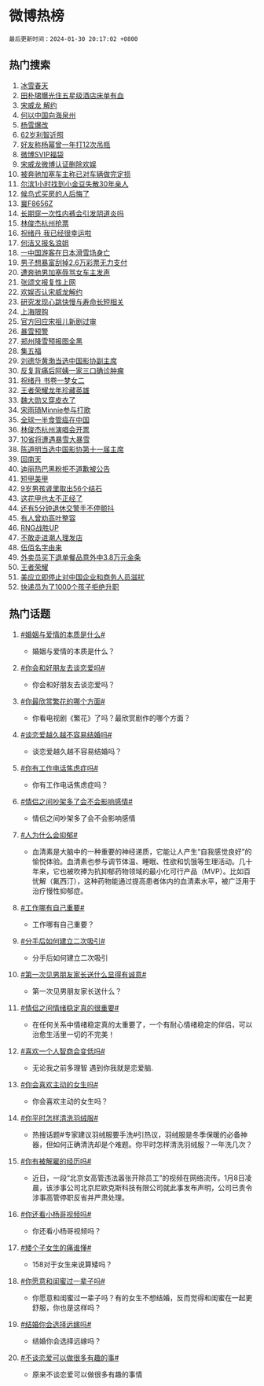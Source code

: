 # 微博热榜

`最后更新时间：2024-01-30 20:17:02 +0800`

## 热门搜索

1. [冰雪春天](https://m.weibo.cn/search?containerid=100103type%3D1%26t%3D10%26q%3D%23%E5%86%B0%E9%9B%AA%E6%98%A5%E5%A4%A9%23&stream_entry_id=51&isnewpage=1&extparam=seat%3D1%26q%3D%2523%25E5%2586%25B0%25E9%259B%25AA%25E6%2598%25A5%25E5%25A4%25A9%2523%26stream_entry_id%3D51%26filter_type%3Drealtimehot%26c_type%3D51%26pos%3D0%26cate%3D10103%26dgr%3D0%26display_time%3D1706617020%26pre_seqid%3D1706617020639011437104)
1. [田朴珺曝光住五星级酒店床单有血](https://m.weibo.cn/search?containerid=100103type%3D1%26t%3D10%26q%3D%23%E7%94%B0%E6%9C%B4%E7%8F%BA%E6%9B%9D%E5%85%89%E4%BD%8F%E4%BA%94%E6%98%9F%E7%BA%A7%E9%85%92%E5%BA%97%E5%BA%8A%E5%8D%95%E6%9C%89%E8%A1%80%23&stream_entry_id=31&isnewpage=1&extparam=seat%3D1%26realpos%3D1%26lcate%3D5001%26dgr%3D0%26cate%3D5001%26band_rank%3D1%26q%3D%2523%25E7%2594%25B0%25E6%259C%25B4%25E7%258F%25BA%25E6%259B%259D%25E5%2585%2589%25E4%25BD%258F%25E4%25BA%2594%25E6%2598%259F%25E7%25BA%25A7%25E9%2585%2592%25E5%25BA%2597%25E5%25BA%258A%25E5%258D%2595%25E6%259C%2589%25E8%25A1%2580%2523%26stream_entry_id%3D31%26filter_type%3Drealtimehot%26pos%3D0%26flag%3D2%26c_type%3D31%26display_time%3D1706617020%26pre_seqid%3D1706617020639011437104)
1. [宋威龙 解约](https://m.weibo.cn/search?containerid=100103type%3D1%26t%3D10%26q%3D%E5%AE%8B%E5%A8%81%E9%BE%99+%E8%A7%A3%E7%BA%A6&stream_entry_id=31&isnewpage=1&extparam=seat%3D1%26realpos%3D2%26lcate%3D5001%26dgr%3D0%26cate%3D5001%26band_rank%3D2%26q%3D%25E5%25AE%258B%25E5%25A8%2581%25E9%25BE%2599%2520%25E8%25A7%25A3%25E7%25BA%25A6%26stream_entry_id%3D31%26filter_type%3Drealtimehot%26pos%3D1%26flag%3D1%26c_type%3D31%26display_time%3D1706617020%26pre_seqid%3D1706617020639011437104)
1. [何以中国向海泉州](https://m.weibo.cn/search?containerid=100103type%3D1%26t%3D10%26q%3D%23%E4%BD%95%E4%BB%A5%E4%B8%AD%E5%9B%BD%E5%90%91%E6%B5%B7%E6%B3%89%E5%B7%9E%23&stream_entry_id=31&isnewpage=1&extparam=seat%3D1%26realpos%3D3%26lcate%3D5001%26dgr%3D0%26cate%3D5001%26band_rank%3D3%26q%3D%2523%25E4%25BD%2595%25E4%25BB%25A5%25E4%25B8%25AD%25E5%259B%25BD%25E5%2590%2591%25E6%25B5%25B7%25E6%25B3%2589%25E5%25B7%259E%2523%26stream_entry_id%3D31%26filter_type%3Drealtimehot%26pos%3D2%26flag%3D0%26c_type%3D31%26display_time%3D1706617020%26pre_seqid%3D1706617020639011437104)
1. [杨雪爆改](https://m.weibo.cn/search?containerid=100103type%3D1%26t%3D10%26q%3D%23%E6%9D%A8%E9%9B%AA%E7%88%86%E6%94%B9%23&stream_entry_id=31&isnewpage=1&extparam=seat%3D1%26realpos%3D4%26lcate%3D5001%26dgr%3D0%26cate%3D5001%26band_rank%3D4%26q%3D%2523%25E6%259D%25A8%25E9%259B%25AA%25E7%2588%2586%25E6%2594%25B9%2523%26stream_entry_id%3D31%26filter_type%3Drealtimehot%26pos%3D3%26flag%3D1%26c_type%3D31%26display_time%3D1706617020%26pre_seqid%3D1706617020639011437104)
1. [62岁利智近照](https://m.weibo.cn/search?containerid=100103type%3D1%26t%3D10%26q%3D%2362%E5%B2%81%E5%88%A9%E6%99%BA%E8%BF%91%E7%85%A7%23&stream_entry_id=31&isnewpage=1&extparam=seat%3D1%26realpos%3D5%26lcate%3D5001%26dgr%3D0%26cate%3D5001%26band_rank%3D5%26q%3D%252362%25E5%25B2%2581%25E5%2588%25A9%25E6%2599%25BA%25E8%25BF%2591%25E7%2585%25A7%2523%26stream_entry_id%3D31%26filter_type%3Drealtimehot%26pos%3D4%26flag%3D1%26c_type%3D31%26display_time%3D1706617020%26pre_seqid%3D1706617020639011437104)
1. [好友称杨幂曾一年打12次吊瓶](https://m.weibo.cn/search?containerid=100103type%3D1%26t%3D10%26q%3D%E5%A5%BD%E5%8F%8B%E7%A7%B0%E6%9D%A8%E5%B9%82%E6%9B%BE%E4%B8%80%E5%B9%B4%E6%89%9312%E6%AC%A1%E5%90%8A%E7%93%B6&stream_entry_id=31&isnewpage=1&extparam=seat%3D1%26realpos%3D6%26lcate%3D5001%26dgr%3D0%26cate%3D5001%26band_rank%3D6%26q%3D%25E5%25A5%25BD%25E5%258F%258B%25E7%25A7%25B0%25E6%259D%25A8%25E5%25B9%2582%25E6%259B%25BE%25E4%25B8%2580%25E5%25B9%25B4%25E6%2589%259312%25E6%25AC%25A1%25E5%2590%258A%25E7%2593%25B6%26stream_entry_id%3D31%26filter_type%3Drealtimehot%26pos%3D5%26flag%3D2%26c_type%3D31%26display_time%3D1706617020%26pre_seqid%3D1706617020639011437104)
1. [微博SVIP福袋](https://m.weibo.cn/search?containerid=100103type%3D1%26t%3D10%26q%3D%23%E5%BE%AE%E5%8D%9ASVIP%E7%A6%8F%E8%A2%8B%23&stream_entry_id=31&isnewpage=1&extparam=seat%3D1%26lcate%3D5001%26cate%3D5001%26band_rank%3D7%26q%3D%2523%25E5%25BE%25AE%25E5%258D%259ASVIP%25E7%25A6%258F%25E8%25A2%258B%2523%26stream_entry_id%3D31%26filter_type%3Drealtimehot%26adid%3D221995%26dgr%3D0%26pos%3D6%26c_type%3D31%26is_ad_pos%3D1%26display_time%3D1706617020%26pre_seqid%3D1706617020639011437104)
1. [宋威龙微博认证删除欢娱](https://m.weibo.cn/search?containerid=100103type%3D1%26t%3D10%26q%3D%23%E5%AE%8B%E5%A8%81%E9%BE%99%E5%BE%AE%E5%8D%9A%E8%AE%A4%E8%AF%81%E5%88%A0%E9%99%A4%E6%AC%A2%E5%A8%B1%23&stream_entry_id=31&isnewpage=1&extparam=seat%3D1%26realpos%3D7%26lcate%3D5001%26dgr%3D0%26cate%3D5001%26band_rank%3D7%26q%3D%2523%25E5%25AE%258B%25E5%25A8%2581%25E9%25BE%2599%25E5%25BE%25AE%25E5%258D%259A%25E8%25AE%25A4%25E8%25AF%2581%25E5%2588%25A0%25E9%2599%25A4%25E6%25AC%25A2%25E5%25A8%25B1%2523%26stream_entry_id%3D31%26filter_type%3Drealtimehot%26pos%3D7%26flag%3D2%26c_type%3D31%26display_time%3D1706617020%26pre_seqid%3D1706617020639011437104)
1. [被奔驰加塞车主称已对车辆做完定损](https://m.weibo.cn/search?containerid=100103type%3D1%26t%3D10%26q%3D%23%E8%A2%AB%E5%A5%94%E9%A9%B0%E5%8A%A0%E5%A1%9E%E8%BD%A6%E4%B8%BB%E7%A7%B0%E5%B7%B2%E5%AF%B9%E8%BD%A6%E8%BE%86%E5%81%9A%E5%AE%8C%E5%AE%9A%E6%8D%9F%23&stream_entry_id=31&isnewpage=1&extparam=seat%3D1%26realpos%3D8%26lcate%3D5001%26dgr%3D0%26cate%3D5001%26band_rank%3D8%26q%3D%2523%25E8%25A2%25AB%25E5%25A5%2594%25E9%25A9%25B0%25E5%258A%25A0%25E5%25A1%259E%25E8%25BD%25A6%25E4%25B8%25BB%25E7%25A7%25B0%25E5%25B7%25B2%25E5%25AF%25B9%25E8%25BD%25A6%25E8%25BE%2586%25E5%2581%259A%25E5%25AE%258C%25E5%25AE%259A%25E6%258D%259F%2523%26stream_entry_id%3D31%26filter_type%3Drealtimehot%26pos%3D8%26flag%3D1%26c_type%3D31%26display_time%3D1706617020%26pre_seqid%3D1706617020639011437104)
1. [尔滨1小时找到小金豆失散30年亲人](https://m.weibo.cn/search?containerid=100103type%3D1%26t%3D10%26q%3D%23%E5%B0%94%E6%BB%A81%E5%B0%8F%E6%97%B6%E6%89%BE%E5%88%B0%E5%B0%8F%E9%87%91%E8%B1%86%E5%A4%B1%E6%95%A330%E5%B9%B4%E4%BA%B2%E4%BA%BA%23&stream_entry_id=31&isnewpage=1&extparam=seat%3D1%26realpos%3D9%26lcate%3D5001%26dgr%3D0%26cate%3D5001%26band_rank%3D9%26q%3D%2523%25E5%25B0%2594%25E6%25BB%25A81%25E5%25B0%258F%25E6%2597%25B6%25E6%2589%25BE%25E5%2588%25B0%25E5%25B0%258F%25E9%2587%2591%25E8%25B1%2586%25E5%25A4%25B1%25E6%2595%25A330%25E5%25B9%25B4%25E4%25BA%25B2%25E4%25BA%25BA%2523%26stream_entry_id%3D31%26filter_type%3Drealtimehot%26pos%3D9%26flag%3D32768%26c_type%3D31%26display_time%3D1706617020%26pre_seqid%3D1706617020639011437104)
1. [候鸟式买房的人后悔了](https://m.weibo.cn/search?containerid=100103type%3D1%26t%3D10%26q%3D%23%E5%80%99%E9%B8%9F%E5%BC%8F%E4%B9%B0%E6%88%BF%E7%9A%84%E4%BA%BA%E5%90%8E%E6%82%94%E4%BA%86%23&stream_entry_id=31&isnewpage=1&extparam=seat%3D1%26realpos%3D10%26lcate%3D5001%26dgr%3D0%26cate%3D5001%26band_rank%3D10%26q%3D%2523%25E5%2580%2599%25E9%25B8%259F%25E5%25BC%258F%25E4%25B9%25B0%25E6%2588%25BF%25E7%259A%2584%25E4%25BA%25BA%25E5%2590%258E%25E6%2582%2594%25E4%25BA%2586%2523%26stream_entry_id%3D31%26filter_type%3Drealtimehot%26pos%3D10%26flag%3D0%26c_type%3D31%26display_time%3D1706617020%26pre_seqid%3D1706617020639011437104)
1. [冀F8656Z](https://m.weibo.cn/search?containerid=100103type%3D1%26t%3D10%26q%3D%23%E5%86%80F8656Z%23&stream_entry_id=31&isnewpage=1&extparam=seat%3D1%26realpos%3D11%26lcate%3D5001%26dgr%3D0%26cate%3D5001%26band_rank%3D11%26q%3D%2523%25E5%2586%2580F8656Z%2523%26stream_entry_id%3D31%26filter_type%3Drealtimehot%26pos%3D11%26flag%3D2%26c_type%3D31%26display_time%3D1706617020%26pre_seqid%3D1706617020639011437104)
1. [长期穿一次性内裤会引发阴道炎吗](https://m.weibo.cn/search?containerid=100103type%3D1%26t%3D10%26q%3D%23%E9%95%BF%E6%9C%9F%E7%A9%BF%E4%B8%80%E6%AC%A1%E6%80%A7%E5%86%85%E8%A3%A4%E4%BC%9A%E5%BC%95%E5%8F%91%E9%98%B4%E9%81%93%E7%82%8E%E5%90%97%23&stream_entry_id=31&isnewpage=1&extparam=seat%3D1%26realpos%3D12%26lcate%3D5001%26dgr%3D0%26cate%3D5001%26band_rank%3D12%26q%3D%2523%25E9%2595%25BF%25E6%259C%259F%25E7%25A9%25BF%25E4%25B8%2580%25E6%25AC%25A1%25E6%2580%25A7%25E5%2586%2585%25E8%25A3%25A4%25E4%25BC%259A%25E5%25BC%2595%25E5%258F%2591%25E9%2598%25B4%25E9%2581%2593%25E7%2582%258E%25E5%2590%2597%2523%26stream_entry_id%3D31%26filter_type%3Drealtimehot%26pos%3D12%26flag%3D2%26c_type%3D31%26display_time%3D1706617020%26pre_seqid%3D1706617020639011437104)
1. [林俊杰杭州抢票](https://m.weibo.cn/search?containerid=100103type%3D1%26t%3D10%26q%3D%E6%9E%97%E4%BF%8A%E6%9D%B0%E6%9D%AD%E5%B7%9E%E6%8A%A2%E7%A5%A8&stream_entry_id=31&isnewpage=1&extparam=seat%3D1%26realpos%3D13%26lcate%3D5001%26dgr%3D0%26cate%3D5001%26band_rank%3D13%26q%3D%25E6%259E%2597%25E4%25BF%258A%25E6%259D%25B0%25E6%259D%25AD%25E5%25B7%259E%25E6%258A%25A2%25E7%25A5%25A8%26stream_entry_id%3D31%26filter_type%3Drealtimehot%26pos%3D13%26flag%3D1%26c_type%3D31%26display_time%3D1706617020%26pre_seqid%3D1706617020639011437104)
1. [祝绪丹 我已经很幸运啦](https://m.weibo.cn/search?containerid=100103type%3D1%26t%3D10%26q%3D%E7%A5%9D%E7%BB%AA%E4%B8%B9+%E6%88%91%E5%B7%B2%E7%BB%8F%E5%BE%88%E5%B9%B8%E8%BF%90%E5%95%A6&stream_entry_id=31&isnewpage=1&extparam=seat%3D1%26realpos%3D14%26lcate%3D5001%26dgr%3D0%26cate%3D5001%26band_rank%3D14%26q%3D%25E7%25A5%259D%25E7%25BB%25AA%25E4%25B8%25B9%2520%25E6%2588%2591%25E5%25B7%25B2%25E7%25BB%258F%25E5%25BE%2588%25E5%25B9%25B8%25E8%25BF%2590%25E5%2595%25A6%26stream_entry_id%3D31%26filter_type%3Drealtimehot%26pos%3D14%26flag%3D2%26c_type%3D31%26display_time%3D1706617020%26pre_seqid%3D1706617020639011437104)
1. [何洁又报名浪姐](https://m.weibo.cn/search?containerid=100103type%3D1%26t%3D10%26q%3D%E4%BD%95%E6%B4%81%E5%8F%88%E6%8A%A5%E5%90%8D%E6%B5%AA%E5%A7%90&stream_entry_id=31&isnewpage=1&extparam=seat%3D1%26realpos%3D15%26lcate%3D5001%26dgr%3D0%26cate%3D5001%26band_rank%3D15%26q%3D%25E4%25BD%2595%25E6%25B4%2581%25E5%258F%2588%25E6%258A%25A5%25E5%2590%258D%25E6%25B5%25AA%25E5%25A7%2590%26stream_entry_id%3D31%26filter_type%3Drealtimehot%26pos%3D15%26flag%3D1%26c_type%3D31%26display_time%3D1706617020%26pre_seqid%3D1706617020639011437104)
1. [一中国游客在日本滑雪场身亡](https://m.weibo.cn/search?containerid=100103type%3D1%26t%3D10%26q%3D%23%E4%B8%80%E4%B8%AD%E5%9B%BD%E6%B8%B8%E5%AE%A2%E5%9C%A8%E6%97%A5%E6%9C%AC%E6%BB%91%E9%9B%AA%E5%9C%BA%E8%BA%AB%E4%BA%A1%23&stream_entry_id=31&isnewpage=1&extparam=seat%3D1%26realpos%3D16%26lcate%3D5001%26dgr%3D0%26cate%3D5001%26band_rank%3D16%26q%3D%2523%25E4%25B8%2580%25E4%25B8%25AD%25E5%259B%25BD%25E6%25B8%25B8%25E5%25AE%25A2%25E5%259C%25A8%25E6%2597%25A5%25E6%259C%25AC%25E6%25BB%2591%25E9%259B%25AA%25E5%259C%25BA%25E8%25BA%25AB%25E4%25BA%25A1%2523%26stream_entry_id%3D31%26filter_type%3Drealtimehot%26pos%3D16%26flag%3D0%26c_type%3D31%26display_time%3D1706617020%26pre_seqid%3D1706617020639011437104)
1. [男子想暴富刮掉2.6万彩票无力支付](https://m.weibo.cn/search?containerid=100103type%3D1%26t%3D10%26q%3D%23%E7%94%B7%E5%AD%90%E6%83%B3%E6%9A%B4%E5%AF%8C%E5%88%AE%E6%8E%892.6%E4%B8%87%E5%BD%A9%E7%A5%A8%E6%97%A0%E5%8A%9B%E6%94%AF%E4%BB%98%23&stream_entry_id=31&isnewpage=1&extparam=seat%3D1%26realpos%3D17%26lcate%3D5001%26dgr%3D0%26cate%3D5001%26band_rank%3D17%26q%3D%2523%25E7%2594%25B7%25E5%25AD%2590%25E6%2583%25B3%25E6%259A%25B4%25E5%25AF%258C%25E5%2588%25AE%25E6%258E%25892.6%25E4%25B8%2587%25E5%25BD%25A9%25E7%25A5%25A8%25E6%2597%25A0%25E5%258A%259B%25E6%2594%25AF%25E4%25BB%2598%2523%26stream_entry_id%3D31%26filter_type%3Drealtimehot%26pos%3D17%26flag%3D0%26c_type%3D31%26display_time%3D1706617020%26pre_seqid%3D1706617020639011437104)
1. [遭奔驰男加塞辱骂女车主发声](https://m.weibo.cn/search?containerid=100103type%3D1%26t%3D10%26q%3D%23%E9%81%AD%E5%A5%94%E9%A9%B0%E7%94%B7%E5%8A%A0%E5%A1%9E%E8%BE%B1%E9%AA%82%E5%A5%B3%E8%BD%A6%E4%B8%BB%E5%8F%91%E5%A3%B0%23&stream_entry_id=31&isnewpage=1&extparam=seat%3D1%26realpos%3D18%26lcate%3D5001%26dgr%3D0%26cate%3D5001%26band_rank%3D18%26q%3D%2523%25E9%2581%25AD%25E5%25A5%2594%25E9%25A9%25B0%25E7%2594%25B7%25E5%258A%25A0%25E5%25A1%259E%25E8%25BE%25B1%25E9%25AA%2582%25E5%25A5%25B3%25E8%25BD%25A6%25E4%25B8%25BB%25E5%258F%2591%25E5%25A3%25B0%2523%26stream_entry_id%3D31%26filter_type%3Drealtimehot%26pos%3D18%26flag%3D0%26c_type%3D31%26display_time%3D1706617020%26pre_seqid%3D1706617020639011437104)
1. [张颂文报复性上网](https://m.weibo.cn/search?containerid=100103type%3D1%26t%3D10%26q%3D%E5%BC%A0%E9%A2%82%E6%96%87%E6%8A%A5%E5%A4%8D%E6%80%A7%E4%B8%8A%E7%BD%91&stream_entry_id=31&isnewpage=1&extparam=seat%3D1%26realpos%3D19%26lcate%3D5001%26dgr%3D0%26cate%3D5001%26band_rank%3D19%26q%3D%25E5%25BC%25A0%25E9%25A2%2582%25E6%2596%2587%25E6%258A%25A5%25E5%25A4%258D%25E6%2580%25A7%25E4%25B8%258A%25E7%25BD%2591%26stream_entry_id%3D31%26filter_type%3Drealtimehot%26pos%3D19%26flag%3D1%26c_type%3D31%26display_time%3D1706617020%26pre_seqid%3D1706617020639011437104)
1. [欢娱否认宋威龙解约](https://m.weibo.cn/search?containerid=100103type%3D1%26t%3D10%26q%3D%23%E6%AC%A2%E5%A8%B1%E5%90%A6%E8%AE%A4%E5%AE%8B%E5%A8%81%E9%BE%99%E8%A7%A3%E7%BA%A6%23&stream_entry_id=31&isnewpage=1&extparam=seat%3D1%26realpos%3D20%26lcate%3D5001%26dgr%3D0%26cate%3D5001%26band_rank%3D20%26q%3D%2523%25E6%25AC%25A2%25E5%25A8%25B1%25E5%2590%25A6%25E8%25AE%25A4%25E5%25AE%258B%25E5%25A8%2581%25E9%25BE%2599%25E8%25A7%25A3%25E7%25BA%25A6%2523%26stream_entry_id%3D31%26filter_type%3Drealtimehot%26pos%3D20%26flag%3D1%26c_type%3D31%26display_time%3D1706617020%26pre_seqid%3D1706617020639011437104)
1. [研究发现心跳快慢与寿命长短相关](https://m.weibo.cn/search?containerid=100103type%3D1%26t%3D10%26q%3D%23%E7%A0%94%E7%A9%B6%E5%8F%91%E7%8E%B0%E5%BF%83%E8%B7%B3%E5%BF%AB%E6%85%A2%E4%B8%8E%E5%AF%BF%E5%91%BD%E9%95%BF%E7%9F%AD%E7%9B%B8%E5%85%B3%23&stream_entry_id=31&isnewpage=1&extparam=seat%3D1%26realpos%3D21%26lcate%3D5001%26dgr%3D0%26cate%3D5001%26band_rank%3D21%26q%3D%2523%25E7%25A0%2594%25E7%25A9%25B6%25E5%258F%2591%25E7%258E%25B0%25E5%25BF%2583%25E8%25B7%25B3%25E5%25BF%25AB%25E6%2585%25A2%25E4%25B8%258E%25E5%25AF%25BF%25E5%2591%25BD%25E9%2595%25BF%25E7%259F%25AD%25E7%259B%25B8%25E5%2585%25B3%2523%26stream_entry_id%3D31%26filter_type%3Drealtimehot%26pos%3D21%26flag%3D1%26c_type%3D31%26display_time%3D1706617020%26pre_seqid%3D1706617020639011437104)
1. [上海限购](https://m.weibo.cn/search?containerid=100103type%3D1%26t%3D10%26q%3D%E4%B8%8A%E6%B5%B7%E9%99%90%E8%B4%AD&stream_entry_id=31&isnewpage=1&extparam=seat%3D1%26realpos%3D22%26lcate%3D5001%26dgr%3D0%26cate%3D5001%26band_rank%3D22%26q%3D%25E4%25B8%258A%25E6%25B5%25B7%25E9%2599%2590%25E8%25B4%25AD%26stream_entry_id%3D31%26filter_type%3Drealtimehot%26pos%3D22%26flag%3D0%26c_type%3D31%26display_time%3D1706617020%26pre_seqid%3D1706617020639011437104)
1. [官方回应宋祖儿新剧过审](https://m.weibo.cn/search?containerid=100103type%3D1%26t%3D10%26q%3D%23%E5%AE%98%E6%96%B9%E5%9B%9E%E5%BA%94%E5%AE%8B%E7%A5%96%E5%84%BF%E6%96%B0%E5%89%A7%E8%BF%87%E5%AE%A1%23&stream_entry_id=31&isnewpage=1&extparam=seat%3D1%26realpos%3D23%26lcate%3D5001%26dgr%3D0%26cate%3D5001%26band_rank%3D23%26q%3D%2523%25E5%25AE%2598%25E6%2596%25B9%25E5%259B%259E%25E5%25BA%2594%25E5%25AE%258B%25E7%25A5%2596%25E5%2584%25BF%25E6%2596%25B0%25E5%2589%25A7%25E8%25BF%2587%25E5%25AE%25A1%2523%26stream_entry_id%3D31%26filter_type%3Drealtimehot%26pos%3D23%26flag%3D0%26c_type%3D31%26display_time%3D1706617020%26pre_seqid%3D1706617020639011437104)
1. [暴雪预警](https://m.weibo.cn/search?containerid=100103type%3D1%26t%3D10%26q%3D%E6%9A%B4%E9%9B%AA%E9%A2%84%E8%AD%A6&stream_entry_id=31&isnewpage=1&extparam=seat%3D1%26realpos%3D24%26lcate%3D5001%26dgr%3D0%26cate%3D5001%26band_rank%3D24%26q%3D%25E6%259A%25B4%25E9%259B%25AA%25E9%25A2%2584%25E8%25AD%25A6%26stream_entry_id%3D31%26filter_type%3Drealtimehot%26pos%3D24%26flag%3D1%26c_type%3D31%26display_time%3D1706617020%26pre_seqid%3D1706617020639011437104)
1. [郑州降雪预报图全黑](https://m.weibo.cn/search?containerid=100103type%3D1%26t%3D10%26q%3D%E9%83%91%E5%B7%9E%E9%99%8D%E9%9B%AA%E9%A2%84%E6%8A%A5%E5%9B%BE%E5%85%A8%E9%BB%91&stream_entry_id=31&isnewpage=1&extparam=seat%3D1%26realpos%3D25%26lcate%3D5001%26dgr%3D0%26cate%3D5001%26band_rank%3D25%26q%3D%25E9%2583%2591%25E5%25B7%259E%25E9%2599%258D%25E9%259B%25AA%25E9%25A2%2584%25E6%258A%25A5%25E5%259B%25BE%25E5%2585%25A8%25E9%25BB%2591%26stream_entry_id%3D31%26filter_type%3Drealtimehot%26pos%3D25%26flag%3D0%26c_type%3D31%26display_time%3D1706617020%26pre_seqid%3D1706617020639011437104)
1. [集五福](https://m.weibo.cn/search?containerid=100103type%3D1%26t%3D10%26q%3D%E9%9B%86%E4%BA%94%E7%A6%8F&stream_entry_id=31&isnewpage=1&extparam=seat%3D1%26realpos%3D26%26lcate%3D5001%26dgr%3D0%26cate%3D5001%26band_rank%3D26%26q%3D%25E9%259B%2586%25E4%25BA%2594%25E7%25A6%258F%26stream_entry_id%3D31%26filter_type%3Drealtimehot%26pos%3D26%26flag%3D1%26c_type%3D31%26display_time%3D1706617020%26pre_seqid%3D1706617020639011437104)
1. [刘德华黄渤当选中国影协副主席](https://m.weibo.cn/search?containerid=100103type%3D1%26t%3D10%26q%3D%23%E5%88%98%E5%BE%B7%E5%8D%8E%E9%BB%84%E6%B8%A4%E5%BD%93%E9%80%89%E4%B8%AD%E5%9B%BD%E5%BD%B1%E5%8D%8F%E5%89%AF%E4%B8%BB%E5%B8%AD%23&stream_entry_id=31&isnewpage=1&extparam=seat%3D1%26realpos%3D27%26lcate%3D5001%26dgr%3D0%26cate%3D5001%26band_rank%3D27%26q%3D%2523%25E5%2588%2598%25E5%25BE%25B7%25E5%258D%258E%25E9%25BB%2584%25E6%25B8%25A4%25E5%25BD%2593%25E9%2580%2589%25E4%25B8%25AD%25E5%259B%25BD%25E5%25BD%25B1%25E5%258D%258F%25E5%2589%25AF%25E4%25B8%25BB%25E5%25B8%25AD%2523%26stream_entry_id%3D31%26filter_type%3Drealtimehot%26pos%3D27%26flag%3D1%26c_type%3D31%26display_time%3D1706617020%26pre_seqid%3D1706617020639011437104)
1. [反复背痛后阿姨一家三口确诊肿瘤](https://m.weibo.cn/search?containerid=100103type%3D1%26t%3D10%26q%3D%23%E5%8F%8D%E5%A4%8D%E8%83%8C%E7%97%9B%E5%90%8E%E9%98%BF%E5%A7%A8%E4%B8%80%E5%AE%B6%E4%B8%89%E5%8F%A3%E7%A1%AE%E8%AF%8A%E8%82%BF%E7%98%A4%23&stream_entry_id=31&isnewpage=1&extparam=seat%3D1%26realpos%3D28%26lcate%3D5001%26dgr%3D0%26cate%3D5001%26band_rank%3D28%26q%3D%2523%25E5%258F%258D%25E5%25A4%258D%25E8%2583%258C%25E7%2597%259B%25E5%2590%258E%25E9%2598%25BF%25E5%25A7%25A8%25E4%25B8%2580%25E5%25AE%25B6%25E4%25B8%2589%25E5%258F%25A3%25E7%25A1%25AE%25E8%25AF%258A%25E8%2582%25BF%25E7%2598%25A4%2523%26stream_entry_id%3D31%26filter_type%3Drealtimehot%26pos%3D28%26flag%3D1%26c_type%3D31%26display_time%3D1706617020%26pre_seqid%3D1706617020639011437104)
1. [祝绪丹 书卷一梦女二](https://m.weibo.cn/search?containerid=100103type%3D1%26t%3D10%26q%3D%E7%A5%9D%E7%BB%AA%E4%B8%B9+%E4%B9%A6%E5%8D%B7%E4%B8%80%E6%A2%A6%E5%A5%B3%E4%BA%8C&stream_entry_id=31&isnewpage=1&extparam=seat%3D1%26realpos%3D29%26lcate%3D5001%26dgr%3D0%26cate%3D5001%26band_rank%3D29%26q%3D%25E7%25A5%259D%25E7%25BB%25AA%25E4%25B8%25B9%2520%25E4%25B9%25A6%25E5%258D%25B7%25E4%25B8%2580%25E6%25A2%25A6%25E5%25A5%25B3%25E4%25BA%258C%26stream_entry_id%3D31%26filter_type%3Drealtimehot%26pos%3D29%26flag%3D0%26c_type%3D31%26display_time%3D1706617020%26pre_seqid%3D1706617020639011437104)
1. [王者荣耀龙年珍藏英雄](https://m.weibo.cn/search?containerid=100103type%3D1%26t%3D10%26q%3D%23%E7%8E%8B%E8%80%85%E8%8D%A3%E8%80%80%E9%BE%99%E5%B9%B4%E7%8F%8D%E8%97%8F%E8%8B%B1%E9%9B%84%23&stream_entry_id=31&isnewpage=1&extparam=seat%3D1%26realpos%3D30%26lcate%3D5001%26dgr%3D0%26cate%3D5001%26band_rank%3D30%26q%3D%2523%25E7%258E%258B%25E8%2580%2585%25E8%258D%25A3%25E8%2580%2580%25E9%25BE%2599%25E5%25B9%25B4%25E7%258F%258D%25E8%2597%258F%25E8%258B%25B1%25E9%259B%2584%2523%26stream_entry_id%3D31%26filter_type%3Drealtimehot%26pos%3D30%26flag%3D0%26c_type%3D31%26display_time%3D1706617020%26pre_seqid%3D1706617020639011437104)
1. [魏大勋又穿皮衣了](https://m.weibo.cn/search?containerid=100103type%3D1%26t%3D10%26q%3D%23%E9%AD%8F%E5%A4%A7%E5%8B%8B%E5%8F%88%E7%A9%BF%E7%9A%AE%E8%A1%A3%E4%BA%86%23&stream_entry_id=31&isnewpage=1&extparam=seat%3D1%26realpos%3D31%26lcate%3D5001%26dgr%3D0%26cate%3D5001%26band_rank%3D31%26q%3D%2523%25E9%25AD%258F%25E5%25A4%25A7%25E5%258B%258B%25E5%258F%2588%25E7%25A9%25BF%25E7%259A%25AE%25E8%25A1%25A3%25E4%25BA%2586%2523%26stream_entry_id%3D31%26filter_type%3Drealtimehot%26pos%3D31%26flag%3D1%26c_type%3D31%26display_time%3D1706617020%26pre_seqid%3D1706617020639011437104)
1. [宋雨琦Minnie参与打歌](https://m.weibo.cn/search?containerid=100103type%3D1%26t%3D10%26q%3D%23%E5%AE%8B%E9%9B%A8%E7%90%A6Minnie%E5%8F%82%E4%B8%8E%E6%89%93%E6%AD%8C%23&stream_entry_id=31&isnewpage=1&extparam=seat%3D1%26realpos%3D32%26lcate%3D5001%26dgr%3D0%26cate%3D5001%26band_rank%3D32%26q%3D%2523%25E5%25AE%258B%25E9%259B%25A8%25E7%2590%25A6Minnie%25E5%258F%2582%25E4%25B8%258E%25E6%2589%2593%25E6%25AD%258C%2523%26stream_entry_id%3D31%26filter_type%3Drealtimehot%26pos%3D32%26flag%3D0%26c_type%3D31%26display_time%3D1706617020%26pre_seqid%3D1706617020639011437104)
1. [全球一半食管癌在中国](https://m.weibo.cn/search?containerid=100103type%3D1%26t%3D10%26q%3D%23%E5%85%A8%E7%90%83%E4%B8%80%E5%8D%8A%E9%A3%9F%E7%AE%A1%E7%99%8C%E5%9C%A8%E4%B8%AD%E5%9B%BD%23&stream_entry_id=31&isnewpage=1&extparam=seat%3D1%26realpos%3D33%26lcate%3D5001%26dgr%3D0%26cate%3D5001%26band_rank%3D33%26q%3D%2523%25E5%2585%25A8%25E7%2590%2583%25E4%25B8%2580%25E5%258D%258A%25E9%25A3%259F%25E7%25AE%25A1%25E7%2599%258C%25E5%259C%25A8%25E4%25B8%25AD%25E5%259B%25BD%2523%26stream_entry_id%3D31%26filter_type%3Drealtimehot%26pos%3D33%26flag%3D0%26c_type%3D31%26display_time%3D1706617020%26pre_seqid%3D1706617020639011437104)
1. [林俊杰杭州演唱会开票](https://m.weibo.cn/search?containerid=100103type%3D1%26t%3D10%26q%3D%23%E6%9E%97%E4%BF%8A%E6%9D%B0%E6%9D%AD%E5%B7%9E%E6%BC%94%E5%94%B1%E4%BC%9A%E5%BC%80%E7%A5%A8%23&stream_entry_id=31&isnewpage=1&extparam=seat%3D1%26realpos%3D34%26lcate%3D5001%26dgr%3D0%26cate%3D5001%26band_rank%3D34%26q%3D%2523%25E6%259E%2597%25E4%25BF%258A%25E6%259D%25B0%25E6%259D%25AD%25E5%25B7%259E%25E6%25BC%2594%25E5%2594%25B1%25E4%25BC%259A%25E5%25BC%2580%25E7%25A5%25A8%2523%26stream_entry_id%3D31%26filter_type%3Drealtimehot%26pos%3D34%26flag%3D1%26c_type%3D31%26display_time%3D1706617020%26pre_seqid%3D1706617020639011437104)
1. [10省将遭遇暴雪大暴雪](https://m.weibo.cn/search?containerid=100103type%3D1%26t%3D10%26q%3D%2310%E7%9C%81%E5%B0%86%E9%81%AD%E9%81%87%E6%9A%B4%E9%9B%AA%E5%A4%A7%E6%9A%B4%E9%9B%AA%23&stream_entry_id=31&isnewpage=1&extparam=seat%3D1%26realpos%3D35%26lcate%3D5001%26dgr%3D0%26cate%3D5001%26band_rank%3D35%26q%3D%252310%25E7%259C%2581%25E5%25B0%2586%25E9%2581%25AD%25E9%2581%2587%25E6%259A%25B4%25E9%259B%25AA%25E5%25A4%25A7%25E6%259A%25B4%25E9%259B%25AA%2523%26stream_entry_id%3D31%26filter_type%3Drealtimehot%26pos%3D35%26flag%3D1%26c_type%3D31%26display_time%3D1706617020%26pre_seqid%3D1706617020639011437104)
1. [陈道明当选中国影协第十一届主席](https://m.weibo.cn/search?containerid=100103type%3D1%26t%3D10%26q%3D%23%E9%99%88%E9%81%93%E6%98%8E%E5%BD%93%E9%80%89%E4%B8%AD%E5%9B%BD%E5%BD%B1%E5%8D%8F%E7%AC%AC%E5%8D%81%E4%B8%80%E5%B1%8A%E4%B8%BB%E5%B8%AD%23&stream_entry_id=31&isnewpage=1&extparam=seat%3D1%26realpos%3D36%26lcate%3D5001%26dgr%3D0%26cate%3D5001%26band_rank%3D36%26q%3D%2523%25E9%2599%2588%25E9%2581%2593%25E6%2598%258E%25E5%25BD%2593%25E9%2580%2589%25E4%25B8%25AD%25E5%259B%25BD%25E5%25BD%25B1%25E5%258D%258F%25E7%25AC%25AC%25E5%258D%2581%25E4%25B8%2580%25E5%25B1%258A%25E4%25B8%25BB%25E5%25B8%25AD%2523%26stream_entry_id%3D31%26filter_type%3Drealtimehot%26pos%3D36%26flag%3D1%26c_type%3D31%26display_time%3D1706617020%26pre_seqid%3D1706617020639011437104)
1. [回南天](https://m.weibo.cn/search?containerid=100103type%3D1%26t%3D10%26q%3D%E5%9B%9E%E5%8D%97%E5%A4%A9&stream_entry_id=31&isnewpage=1&extparam=seat%3D1%26realpos%3D37%26lcate%3D5001%26dgr%3D0%26cate%3D5001%26band_rank%3D37%26q%3D%25E5%259B%259E%25E5%258D%2597%25E5%25A4%25A9%26stream_entry_id%3D31%26filter_type%3Drealtimehot%26pos%3D37%26flag%3D1%26c_type%3D31%26display_time%3D1706617020%26pre_seqid%3D1706617020639011437104)
1. [迪丽热巴黑粉拒不道歉被公告](https://m.weibo.cn/search?containerid=100103type%3D1%26t%3D10%26q%3D%23%E8%BF%AA%E4%B8%BD%E7%83%AD%E5%B7%B4%E9%BB%91%E7%B2%89%E6%8B%92%E4%B8%8D%E9%81%93%E6%AD%89%E8%A2%AB%E5%85%AC%E5%91%8A%23&stream_entry_id=31&isnewpage=1&extparam=seat%3D1%26realpos%3D38%26lcate%3D5001%26dgr%3D0%26cate%3D5001%26band_rank%3D38%26q%3D%2523%25E8%25BF%25AA%25E4%25B8%25BD%25E7%2583%25AD%25E5%25B7%25B4%25E9%25BB%2591%25E7%25B2%2589%25E6%258B%2592%25E4%25B8%258D%25E9%2581%2593%25E6%25AD%2589%25E8%25A2%25AB%25E5%2585%25AC%25E5%2591%258A%2523%26stream_entry_id%3D31%26filter_type%3Drealtimehot%26pos%3D38%26flag%3D1%26c_type%3D31%26display_time%3D1706617020%26pre_seqid%3D1706617020639011437104)
1. [短甲美甲](https://m.weibo.cn/search?containerid=100103type%3D1%26t%3D10%26q%3D%E7%9F%AD%E7%94%B2%E7%BE%8E%E7%94%B2&stream_entry_id=31&isnewpage=1&extparam=seat%3D1%26realpos%3D39%26lcate%3D5001%26dgr%3D0%26cate%3D5001%26band_rank%3D39%26q%3D%25E7%259F%25AD%25E7%2594%25B2%25E7%25BE%258E%25E7%2594%25B2%26stream_entry_id%3D31%26filter_type%3Drealtimehot%26pos%3D39%26flag%3D0%26c_type%3D31%26display_time%3D1706617020%26pre_seqid%3D1706617020639011437104)
1. [9岁男孩肾里取出56个结石](https://m.weibo.cn/search?containerid=100103type%3D1%26t%3D10%26q%3D%239%E5%B2%81%E7%94%B7%E5%AD%A9%E8%82%BE%E9%87%8C%E5%8F%96%E5%87%BA56%E4%B8%AA%E7%BB%93%E7%9F%B3%23&stream_entry_id=31&isnewpage=1&extparam=seat%3D1%26realpos%3D40%26lcate%3D5001%26dgr%3D0%26cate%3D5001%26band_rank%3D40%26q%3D%25239%25E5%25B2%2581%25E7%2594%25B7%25E5%25AD%25A9%25E8%2582%25BE%25E9%2587%258C%25E5%258F%2596%25E5%2587%25BA56%25E4%25B8%25AA%25E7%25BB%2593%25E7%259F%25B3%2523%26stream_entry_id%3D31%26filter_type%3Drealtimehot%26pos%3D40%26flag%3D0%26c_type%3D31%26display_time%3D1706617020%26pre_seqid%3D1706617020639011437104)
1. [这花甲也太不正经了](https://m.weibo.cn/search?containerid=100103type%3D1%26t%3D10%26q%3D%E8%BF%99%E8%8A%B1%E7%94%B2%E4%B9%9F%E5%A4%AA%E4%B8%8D%E6%AD%A3%E7%BB%8F%E4%BA%86&stream_entry_id=31&isnewpage=1&extparam=seat%3D1%26realpos%3D41%26lcate%3D5001%26dgr%3D0%26cate%3D5001%26band_rank%3D41%26q%3D%25E8%25BF%2599%25E8%258A%25B1%25E7%2594%25B2%25E4%25B9%259F%25E5%25A4%25AA%25E4%25B8%258D%25E6%25AD%25A3%25E7%25BB%258F%25E4%25BA%2586%26stream_entry_id%3D31%26filter_type%3Drealtimehot%26pos%3D41%26flag%3D0%26c_type%3D31%26display_time%3D1706617020%26pre_seqid%3D1706617020639011437104)
1. [还有5分钟退休交警手不停颤抖](https://m.weibo.cn/search?containerid=100103type%3D1%26t%3D10%26q%3D%23%E8%BF%98%E6%9C%895%E5%88%86%E9%92%9F%E9%80%80%E4%BC%91%E4%BA%A4%E8%AD%A6%E6%89%8B%E4%B8%8D%E5%81%9C%E9%A2%A4%E6%8A%96%23&stream_entry_id=31&isnewpage=1&extparam=seat%3D1%26realpos%3D42%26lcate%3D5001%26dgr%3D0%26cate%3D5001%26band_rank%3D42%26q%3D%2523%25E8%25BF%2598%25E6%259C%25895%25E5%2588%2586%25E9%2592%259F%25E9%2580%2580%25E4%25BC%2591%25E4%25BA%25A4%25E8%25AD%25A6%25E6%2589%258B%25E4%25B8%258D%25E5%2581%259C%25E9%25A2%25A4%25E6%258A%2596%2523%26stream_entry_id%3D31%26filter_type%3Drealtimehot%26pos%3D42%26flag%3D0%26c_type%3D31%26display_time%3D1706617020%26pre_seqid%3D1706617020639011437104)
1. [有人曾劝高叶整容](https://m.weibo.cn/search?containerid=100103type%3D1%26t%3D10%26q%3D%23%E6%9C%89%E4%BA%BA%E6%9B%BE%E5%8A%9D%E9%AB%98%E5%8F%B6%E6%95%B4%E5%AE%B9%23&stream_entry_id=31&isnewpage=1&extparam=seat%3D1%26realpos%3D43%26lcate%3D5001%26dgr%3D0%26cate%3D5001%26band_rank%3D43%26q%3D%2523%25E6%259C%2589%25E4%25BA%25BA%25E6%259B%25BE%25E5%258A%259D%25E9%25AB%2598%25E5%258F%25B6%25E6%2595%25B4%25E5%25AE%25B9%2523%26stream_entry_id%3D31%26filter_type%3Drealtimehot%26pos%3D43%26flag%3D0%26c_type%3D31%26display_time%3D1706617020%26pre_seqid%3D1706617020639011437104)
1. [RNG战胜UP](https://m.weibo.cn/search?containerid=100103type%3D1%26t%3D10%26q%3D%23RNG%E6%88%98%E8%83%9CUP%23&stream_entry_id=31&isnewpage=1&extparam=seat%3D1%26realpos%3D44%26lcate%3D5001%26dgr%3D0%26cate%3D5001%26band_rank%3D44%26q%3D%2523RNG%25E6%2588%2598%25E8%2583%259CUP%2523%26stream_entry_id%3D31%26filter_type%3Drealtimehot%26pos%3D44%26flag%3D1%26c_type%3D31%26display_time%3D1706617020%26pre_seqid%3D1706617020639011437104)
1. [不敢走进潮人理发店](https://m.weibo.cn/search?containerid=100103type%3D1%26t%3D10%26q%3D%E4%B8%8D%E6%95%A2%E8%B5%B0%E8%BF%9B%E6%BD%AE%E4%BA%BA%E7%90%86%E5%8F%91%E5%BA%97&stream_entry_id=31&isnewpage=1&extparam=seat%3D1%26realpos%3D45%26lcate%3D5001%26dgr%3D0%26cate%3D5001%26band_rank%3D45%26q%3D%25E4%25B8%258D%25E6%2595%25A2%25E8%25B5%25B0%25E8%25BF%259B%25E6%25BD%25AE%25E4%25BA%25BA%25E7%2590%2586%25E5%258F%2591%25E5%25BA%2597%26stream_entry_id%3D31%26filter_type%3Drealtimehot%26pos%3D45%26flag%3D1%26c_type%3D31%26display_time%3D1706617020%26pre_seqid%3D1706617020639011437104)
1. [伍佰名字由来](https://m.weibo.cn/search?containerid=100103type%3D1%26t%3D10%26q%3D%23%E4%BC%8D%E4%BD%B0%E5%90%8D%E5%AD%97%E7%94%B1%E6%9D%A5%23&stream_entry_id=31&isnewpage=1&extparam=seat%3D1%26realpos%3D46%26lcate%3D5001%26dgr%3D0%26cate%3D5001%26band_rank%3D46%26q%3D%2523%25E4%25BC%258D%25E4%25BD%25B0%25E5%2590%258D%25E5%25AD%2597%25E7%2594%25B1%25E6%259D%25A5%2523%26stream_entry_id%3D31%26filter_type%3Drealtimehot%26pos%3D46%26flag%3D1%26c_type%3D31%26display_time%3D1706617020%26pre_seqid%3D1706617020639011437104)
1. [外卖员买下退单餐品意外中3.8万元金条](https://m.weibo.cn/search?containerid=100103type%3D1%26t%3D10%26q%3D%23%E5%A4%96%E5%8D%96%E5%91%98%E4%B9%B0%E4%B8%8B%E9%80%80%E5%8D%95%E9%A4%90%E5%93%81%E6%84%8F%E5%A4%96%E4%B8%AD3.8%E4%B8%87%E5%85%83%E9%87%91%E6%9D%A1%23&stream_entry_id=31&isnewpage=1&extparam=seat%3D1%26realpos%3D47%26lcate%3D5001%26dgr%3D0%26cate%3D5001%26band_rank%3D47%26q%3D%2523%25E5%25A4%2596%25E5%258D%2596%25E5%2591%2598%25E4%25B9%25B0%25E4%25B8%258B%25E9%2580%2580%25E5%258D%2595%25E9%25A4%2590%25E5%2593%2581%25E6%2584%258F%25E5%25A4%2596%25E4%25B8%25AD3.8%25E4%25B8%2587%25E5%2585%2583%25E9%2587%2591%25E6%259D%25A1%2523%26stream_entry_id%3D31%26filter_type%3Drealtimehot%26pos%3D47%26flag%3D0%26c_type%3D31%26display_time%3D1706617020%26pre_seqid%3D1706617020639011437104)
1. [王者荣耀](https://m.weibo.cn/search?containerid=100103type%3D1%26t%3D10%26q%3D%E7%8E%8B%E8%80%85%E8%8D%A3%E8%80%80&stream_entry_id=31&isnewpage=1&extparam=seat%3D1%26realpos%3D48%26lcate%3D5001%26dgr%3D0%26cate%3D5001%26band_rank%3D48%26q%3D%25E7%258E%258B%25E8%2580%2585%25E8%258D%25A3%25E8%2580%2580%26stream_entry_id%3D31%26filter_type%3Drealtimehot%26pos%3D48%26flag%3D0%26c_type%3D31%26display_time%3D1706617020%26pre_seqid%3D1706617020639011437104)
1. [美应立即停止对中国企业和商务人员滋扰](https://m.weibo.cn/search?containerid=100103type%3D1%26t%3D10%26q%3D%23%E7%BE%8E%E5%BA%94%E7%AB%8B%E5%8D%B3%E5%81%9C%E6%AD%A2%E5%AF%B9%E4%B8%AD%E5%9B%BD%E4%BC%81%E4%B8%9A%E5%92%8C%E5%95%86%E5%8A%A1%E4%BA%BA%E5%91%98%E6%BB%8B%E6%89%B0%23&stream_entry_id=31&isnewpage=1&extparam=seat%3D1%26realpos%3D49%26lcate%3D5001%26dgr%3D0%26cate%3D5001%26band_rank%3D49%26q%3D%2523%25E7%25BE%258E%25E5%25BA%2594%25E7%25AB%258B%25E5%258D%25B3%25E5%2581%259C%25E6%25AD%25A2%25E5%25AF%25B9%25E4%25B8%25AD%25E5%259B%25BD%25E4%25BC%2581%25E4%25B8%259A%25E5%2592%258C%25E5%2595%2586%25E5%258A%25A1%25E4%25BA%25BA%25E5%2591%2598%25E6%25BB%258B%25E6%2589%25B0%2523%26stream_entry_id%3D31%26filter_type%3Drealtimehot%26pos%3D49%26flag%3D0%26c_type%3D31%26display_time%3D1706617020%26pre_seqid%3D1706617020639011437104)
1. [快递员为了1000个孩子拒绝升职](https://m.weibo.cn/search?containerid=100103type%3D1%26t%3D10%26q%3D%23%E5%BF%AB%E9%80%92%E5%91%98%E4%B8%BA%E4%BA%861000%E4%B8%AA%E5%AD%A9%E5%AD%90%E6%8B%92%E7%BB%9D%E5%8D%87%E8%81%8C%23&stream_entry_id=31&isnewpage=1&extparam=seat%3D1%26realpos%3D50%26lcate%3D5001%26dgr%3D0%26cate%3D5001%26band_rank%3D50%26q%3D%2523%25E5%25BF%25AB%25E9%2580%2592%25E5%2591%2598%25E4%25B8%25BA%25E4%25BA%25861000%25E4%25B8%25AA%25E5%25AD%25A9%25E5%25AD%2590%25E6%258B%2592%25E7%25BB%259D%25E5%258D%2587%25E8%2581%258C%2523%26stream_entry_id%3D31%26filter_type%3Drealtimehot%26pos%3D50%26flag%3D32768%26c_type%3D31%26display_time%3D1706617020%26pre_seqid%3D1706617020639011437104)

## 热门话题

1. [#婚姻与爱情的本质是什么#](https://m.weibo.cn/search?containerid=231522type%3D1%26t%3D10%26q%3D%23%E5%A9%9A%E5%A7%BB%E4%B8%8E%E7%88%B1%E6%83%85%E7%9A%84%E6%9C%AC%E8%B4%A8%E6%98%AF%E4%BB%80%E4%B9%88%23&stream_entry_id=128&isnewpage=1&extparam=seat%3D1%26dgr%3D0%26c_type%3D128%26unitid%3D1704881162756%26pos%3D1-0-0%26cate%3D5004%26lcate%3D5004%26display_time%3D1706617022%26pre_seqid%3D17066170220390553958)
    - 婚姻与爱情的本质是什么？

1. [#你会和好朋友去谈恋爱吗#](https://m.weibo.cn/search?containerid=231522type%3D1%26t%3D10%26q%3D%23%E4%BD%A0%E4%BC%9A%E5%92%8C%E5%A5%BD%E6%9C%8B%E5%8F%8B%E5%8E%BB%E8%B0%88%E6%81%8B%E7%88%B1%E5%90%97%23&stream_entry_id=128&isnewpage=1&extparam=seat%3D1%26dgr%3D0%26c_type%3D128%26unitid%3D1704849959446%26pos%3D1-0-1%26cate%3D5004%26lcate%3D5004%26display_time%3D1706617022%26pre_seqid%3D17066170220390553958)
    - 你会和好朋友去谈恋爱吗？

1. [#你最欣赏繁花的哪个方面#](https://m.weibo.cn/search?containerid=231522type%3D1%26t%3D10%26q%3D%23%E4%BD%A0%E6%9C%80%E6%AC%A3%E8%B5%8F%E7%B9%81%E8%8A%B1%E7%9A%84%E5%93%AA%E4%B8%AA%E6%96%B9%E9%9D%A2%23&stream_entry_id=128&isnewpage=1&extparam=seat%3D1%26dgr%3D0%26c_type%3D128%26unitid%3D1704872158127%26pos%3D1-0-2%26cate%3D5004%26lcate%3D5004%26display_time%3D1706617022%26pre_seqid%3D17066170220390553958)
    - 你看电视剧《繁花》了吗？最欣赏剧作的哪个方面？

1. [#谈恋爱越久越不容易结婚吗#](https://m.weibo.cn/search?containerid=231522type%3D1%26t%3D10%26q%3D%23%E8%B0%88%E6%81%8B%E7%88%B1%E8%B6%8A%E4%B9%85%E8%B6%8A%E4%B8%8D%E5%AE%B9%E6%98%93%E7%BB%93%E5%A9%9A%E5%90%97%23&stream_entry_id=128&isnewpage=1&extparam=seat%3D1%26dgr%3D0%26c_type%3D128%26unitid%3D1704871559387%26pos%3D1-0-3%26cate%3D5004%26lcate%3D5004%26display_time%3D1706617022%26pre_seqid%3D17066170220390553958)
    - 谈恋爱越久越不容易结婚吗？

1. [#你有工作电话焦虑症吗#](https://m.weibo.cn/search?containerid=231522type%3D1%26t%3D10%26q%3D%23%E4%BD%A0%E6%9C%89%E5%B7%A5%E4%BD%9C%E7%94%B5%E8%AF%9D%E7%84%A6%E8%99%91%E7%97%87%E5%90%97%23&stream_entry_id=128&isnewpage=1&extparam=seat%3D1%26dgr%3D0%26c_type%3D128%26unitid%3D1704877884678%26pos%3D1-0-4%26cate%3D5004%26lcate%3D5004%26display_time%3D1706617022%26pre_seqid%3D17066170220390553958)
    - 你有工作电话焦虑症吗？

1. [#情侣之间吵架多了会不会影响感情#](https://m.weibo.cn/search?containerid=231522type%3D1%26t%3D10%26q%3D%23%E6%83%85%E4%BE%A3%E4%B9%8B%E9%97%B4%E5%90%B5%E6%9E%B6%E5%A4%9A%E4%BA%86%E4%BC%9A%E4%B8%8D%E4%BC%9A%E5%BD%B1%E5%93%8D%E6%84%9F%E6%83%85%23&stream_entry_id=128&isnewpage=1&extparam=seat%3D1%26dgr%3D0%26c_type%3D128%26unitid%3D1704792093809%26pos%3D1-0-5%26cate%3D5004%26lcate%3D5004%26display_time%3D1706617022%26pre_seqid%3D17066170220390553958)
    - 情侣之间吵架多了会不会影响感情

1. [#人为什么会抑郁#](https://m.weibo.cn/search?containerid=231522type%3D1%26t%3D10%26q%3D%23%E4%BA%BA%E4%B8%BA%E4%BB%80%E4%B9%88%E4%BC%9A%E6%8A%91%E9%83%81%23&stream_entry_id=128&isnewpage=1&extparam=seat%3D1%26dgr%3D0%26c_type%3D128%26unitid%3D1704881163792%26pos%3D1-0-6%26cate%3D5004%26lcate%3D5004%26display_time%3D1706617022%26pre_seqid%3D17066170220390553958)
    - 血清素是大脑中的一种重要的神经递质，它能让人产生“自我感觉良好”的愉悦体验。血清素也参与调节体温、睡眠、性欲和饥饿等生理活动。几十年来，它也被吹捧为抗抑郁药物领域的最小化可行产品（MVP）。比如百忧解（氟西汀），这种药物能通过提高患者体内的血清素水平，被广泛用于治疗慢性抑郁症。

1. [#工作哪有自己重要#](https://m.weibo.cn/search?containerid=231522type%3D1%26t%3D10%26q%3D%23%E5%B7%A5%E4%BD%9C%E5%93%AA%E6%9C%89%E8%87%AA%E5%B7%B1%E9%87%8D%E8%A6%81%23&stream_entry_id=128&isnewpage=1&extparam=seat%3D1%26dgr%3D0%26c_type%3D128%26unitid%3D1704949537973%26pos%3D1-0-7%26cate%3D5004%26lcate%3D5004%26display_time%3D1706617022%26pre_seqid%3D17066170220390553958)
    - 工作哪有自己重要？

1. [#分手后如何建立二次吸引#](https://m.weibo.cn/search?containerid=231522type%3D1%26t%3D10%26q%3D%23%E5%88%86%E6%89%8B%E5%90%8E%E5%A6%82%E4%BD%95%E5%BB%BA%E7%AB%8B%E4%BA%8C%E6%AC%A1%E5%90%B8%E5%BC%95%23&stream_entry_id=128&isnewpage=1&extparam=seat%3D1%26dgr%3D0%26c_type%3D128%26unitid%3D1704870666886%26pos%3D1-0-8%26cate%3D5004%26lcate%3D5004%26display_time%3D1706617022%26pre_seqid%3D17066170220390553958)
    - 分手后如何建立二次吸引

1. [#第一次见男朋友家长送什么显得有诚意#](https://m.weibo.cn/search?containerid=231522type%3D1%26t%3D10%26q%3D%23%E7%AC%AC%E4%B8%80%E6%AC%A1%E8%A7%81%E7%94%B7%E6%9C%8B%E5%8F%8B%E5%AE%B6%E9%95%BF%E9%80%81%E4%BB%80%E4%B9%88%E6%98%BE%E5%BE%97%E6%9C%89%E8%AF%9A%E6%84%8F%23&stream_entry_id=128&isnewpage=1&extparam=seat%3D1%26dgr%3D0%26c_type%3D128%26unitid%3D1704946836507%26pos%3D1-0-9%26cate%3D5004%26lcate%3D5004%26display_time%3D1706617022%26pre_seqid%3D17066170220390553958)
    - 第一次见男朋友家长送什么？

1. [#情侣之间情绪稳定真的很重要#](https://m.weibo.cn/search?containerid=231522type%3D1%26t%3D10%26q%3D%23%E6%83%85%E4%BE%A3%E4%B9%8B%E9%97%B4%E6%83%85%E7%BB%AA%E7%A8%B3%E5%AE%9A%E7%9C%9F%E7%9A%84%E5%BE%88%E9%87%8D%E8%A6%81%23&stream_entry_id=128&isnewpage=1&extparam=seat%3D1%26dgr%3D0%26c_type%3D128%26unitid%3D1704779493657%26pos%3D1-0-10%26cate%3D5004%26lcate%3D5004%26display_time%3D1706617022%26pre_seqid%3D17066170220390553958)
    - 在任何关系中情绪稳定真的太重要了，一个有耐心情绪稳定的伴侣，可以治愈生活里一切的不完美！

1. [#喜欢一个人智商会变低吗#](https://m.weibo.cn/search?containerid=231522type%3D1%26t%3D10%26q%3D%23%E5%96%9C%E6%AC%A2%E4%B8%80%E4%B8%AA%E4%BA%BA%E6%99%BA%E5%95%86%E4%BC%9A%E5%8F%98%E4%BD%8E%E5%90%97%23&stream_entry_id=128&isnewpage=1&extparam=seat%3D1%26dgr%3D0%26c_type%3D128%26unitid%3D1704783068038%26pos%3D1-0-11%26cate%3D5004%26lcate%3D5004%26display_time%3D1706617022%26pre_seqid%3D17066170220390553958)
    - 无论我之前多理智  遇到你我就是恋爱脑.

1. [#你会喜欢主动的女生吗#](https://m.weibo.cn/search?containerid=231522type%3D1%26t%3D10%26q%3D%23%E4%BD%A0%E4%BC%9A%E5%96%9C%E6%AC%A2%E4%B8%BB%E5%8A%A8%E7%9A%84%E5%A5%B3%E7%94%9F%E5%90%97%23&stream_entry_id=128&isnewpage=1&extparam=seat%3D1%26dgr%3D0%26c_type%3D128%26unitid%3D1704786077236%26pos%3D1-0-12%26cate%3D5004%26lcate%3D5004%26display_time%3D1706617022%26pre_seqid%3D17066170220390553958)
    - 你会喜欢主动的女生吗？

1. [#你平时怎样清洗羽绒服#](https://m.weibo.cn/search?containerid=231522type%3D1%26t%3D10%26q%3D%23%E4%BD%A0%E5%B9%B3%E6%97%B6%E6%80%8E%E6%A0%B7%E6%B8%85%E6%B4%97%E7%BE%BD%E7%BB%92%E6%9C%8D%23&stream_entry_id=128&isnewpage=1&extparam=seat%3D1%26dgr%3D0%26c_type%3D128%26unitid%3D1704789081364%26pos%3D1-0-13%26cate%3D5004%26lcate%3D5004%26display_time%3D1706617022%26pre_seqid%3D17066170220390553958)
    - 热搜话题#专家建议羽绒服要手洗#引热议，羽绒服是冬季保暖的必备神器，但如何正确清洗却是个难题。你平时怎样清洗羽绒服？一年洗几次？

1. [#你有被解雇的经历吗#](https://m.weibo.cn/search?containerid=231522type%3D1%26t%3D10%26q%3D%23%E4%BD%A0%E6%9C%89%E8%A2%AB%E8%A7%A3%E9%9B%87%E7%9A%84%E7%BB%8F%E5%8E%86%E5%90%97%23&stream_entry_id=128&isnewpage=1&extparam=seat%3D1%26dgr%3D0%26c_type%3D128%26unitid%3D1704794482090%26pos%3D1-0-14%26cate%3D5004%26lcate%3D5004%26display_time%3D1706617022%26pre_seqid%3D17066170220390553958)
    - 近日，一段“北京女高管违法嚣张开除员工”的视频在网络流传。1月8日凌晨，该涉事公司北京尼欧克斯科技有限公司就此事发布声明，公司已责令涉事高管停职反省并严肃处理。

1. [#你还看小杨哥视频吗#](https://m.weibo.cn/search?containerid=231522type%3D1%26t%3D10%26q%3D%23%E4%BD%A0%E8%BF%98%E7%9C%8B%E5%B0%8F%E6%9D%A8%E5%93%A5%E8%A7%86%E9%A2%91%E5%90%97%23&stream_entry_id=128&isnewpage=1&extparam=seat%3D1%26dgr%3D0%26c_type%3D128%26unitid%3D1704797193944%26pos%3D1-0-15%26cate%3D5004%26lcate%3D5004%26display_time%3D1706617022%26pre_seqid%3D17066170220390553958)
    - 你还看小杨哥视频吗？

1. [#矮个子女生的痛谁懂#](https://m.weibo.cn/search?containerid=231522type%3D1%26t%3D10%26q%3D%23%E7%9F%AE%E4%B8%AA%E5%AD%90%E5%A5%B3%E7%94%9F%E7%9A%84%E7%97%9B%E8%B0%81%E6%87%82%23&stream_entry_id=128&isnewpage=1&extparam=seat%3D1%26dgr%3D0%26c_type%3D128%26unitid%3D1704804675994%26pos%3D1-0-16%26cate%3D5004%26lcate%3D5004%26display_time%3D1706617022%26pre_seqid%3D17066170220390553958)
    - 158对于女生来说算矮吗？

1. [#你愿意和闺蜜过一辈子吗#](https://m.weibo.cn/search?containerid=231522type%3D1%26t%3D10%26q%3D%23%E4%BD%A0%E6%84%BF%E6%84%8F%E5%92%8C%E9%97%BA%E8%9C%9C%E8%BF%87%E4%B8%80%E8%BE%88%E5%AD%90%E5%90%97%23&stream_entry_id=128&isnewpage=1&extparam=seat%3D1%26dgr%3D0%26c_type%3D128%26unitid%3D1704875757520%26pos%3D1-0-17%26cate%3D5004%26lcate%3D5004%26display_time%3D1706617022%26pre_seqid%3D17066170220390553958)
    - 你愿意和闺蜜过一辈子吗？有的女生不想结婚，反而觉得和闺蜜在一起更舒服，你也是这样吗？

1. [#结婚你会选择远嫁吗#](https://m.weibo.cn/search?containerid=231522type%3D1%26t%3D10%26q%3D%23%E7%BB%93%E5%A9%9A%E4%BD%A0%E4%BC%9A%E9%80%89%E6%8B%A9%E8%BF%9C%E5%AB%81%E5%90%97%23&stream_entry_id=128&isnewpage=1&extparam=seat%3D1%26dgr%3D0%26c_type%3D128%26unitid%3D1704870361894%26pos%3D1-0-18%26cate%3D5004%26lcate%3D5004%26display_time%3D1706617022%26pre_seqid%3D17066170220390553958)
    - 结婚你会选择远嫁吗？

1. [#不谈恋爱可以做很多有趣的事#](https://m.weibo.cn/search?containerid=231522type%3D1%26t%3D10%26q%3D%23%E4%B8%8D%E8%B0%88%E6%81%8B%E7%88%B1%E5%8F%AF%E4%BB%A5%E5%81%9A%E5%BE%88%E5%A4%9A%E6%9C%89%E8%B6%A3%E7%9A%84%E4%BA%8B%23&stream_entry_id=128&isnewpage=1&extparam=seat%3D1%26dgr%3D0%26c_type%3D128%26unitid%3D1704865280259%26pos%3D1-0-19%26cate%3D5004%26lcate%3D5004%26display_time%3D1706617022%26pre_seqid%3D17066170220390553958)
    - 原来不谈恋爱可以做很多有趣的事情

